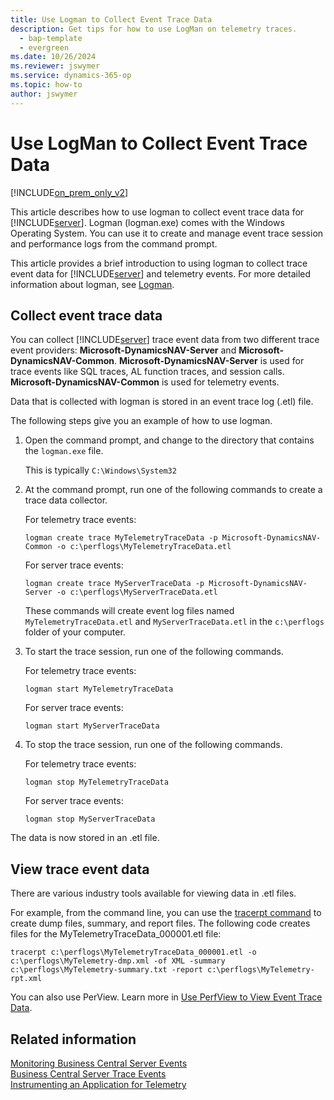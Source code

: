 ```yaml
---
title: Use Logman to Collect Event Trace Data
description: Get tips for how to use LogMan on telemetry traces.
  - bap-template
  - evergreen
ms.date: 10/26/2024
ms.reviewer: jswymer
ms.service: dynamics-365-op
ms.topic: how-to
author: jswymer
---
```

# Use LogMan to Collect Event Trace Data

[!INCLUDE[on_prem_only_v2](../developer/includes/on_prem_only_v2.md)]

This article describes how to use logman to collect event trace data for [!INCLUDE[server](../developer/includes/server.md)]. Logman (logman.exe) comes with the Windows Operating System. You can use it to create and manage event trace session and performance logs from the command prompt.

This article provides a brief introduction to using logman to collect trace event data for [!INCLUDE[server](../developer/includes/server.md)] and telemetry events. For more detailed information about logman, see [Logman](/previous-versions/windows/it-pro/windows-server-2012-R2-and-2012/cc753820(v=ws.11)).
  
## Collect event trace data

You can collect [!INCLUDE[server](../developer/includes/server.md)] trace event data from two different trace event providers: **Microsoft-DynamicsNAV-Server** and **Microsoft-DynamicsNAV-Common**. **Microsoft-DynamicsNAV-Server** is used for trace events like SQL traces, AL function traces, and session calls. **Microsoft-DynamicsNAV-Common** is used for telemetry events. 

Data that is collected with logman is stored in an event trace log \(.etl\) file.  

The following steps give you an example of how to use logman. 
  
1. Open the command prompt, and change to the directory that contains the `logman.exe` file.

   This is typically `C:\Windows\System32`

1. At the command prompt, run one of the following commands to create a trace data collector. 

   For telemetry trace events:

   ```
   logman create trace MyTelemetryTraceData -p Microsoft-DynamicsNAV-Common -o c:\perflogs\MyTelemetryTraceData.etl
   ```

   For server trace events:

   ```
   logman create trace MyServerTraceData -p Microsoft-DynamicsNAV-Server -o c:\perflogs\MyServerTraceData.etl
   ```

   These commands will create event log files named `MyTelemetryTraceData.etl` and `MyServerTraceData.etl` in the `c:\perflogs` folder of your computer. 

1. To start the trace session, run one of the following commands.

   For telemetry trace events:

   ```
   logman start MyTelemetryTraceData 
   ```

   For server trace events:

   ```
   logman start MyServerTraceData 
   ```

1. To stop the trace session, run one of the following commands. 

   For telemetry trace events:

   ```
   logman stop MyTelemetryTraceData 
   ```

   For server trace events:

   ```
   logman stop MyServerTraceData 
   ```

The data is now stored in an .etl file. 

## View trace event data

There are various industry tools available for viewing data in .etl files.

For example, from the command line, you can use the
 [tracerpt command](/previous-versions/windows/it-pro/windows-server-2012-R2-and-2012/cc732700(v=ws.11)) to create dump files, summary, and report files. The following code creates files for the MyTelemetryTraceData_000001.etl file:  
  
```
tracerpt c:\perflogs\MyTelemetryTraceData_000001.etl -o c:\perflogs\MyTelemetry-dmp.xml -of XML -summary c:\perflogs\MyTelemetry-summary.txt -report c:\perflogs\MyTelemetry-rpt.xml
```

You can also use PerView. Learn more in [Use PerfView to View Event Trace Data](monitor-use-perfview-view-event-trace-data.md).
  
## Related information  
 [Monitoring Business Central Server Events](monitor-server-events.md)   
 [Business Central Server Trace Events](server-trace-events.md)  
 [Instrumenting an Application for Telemetry](../developer/devenv-instrument-application-for-telemetry.md)  

